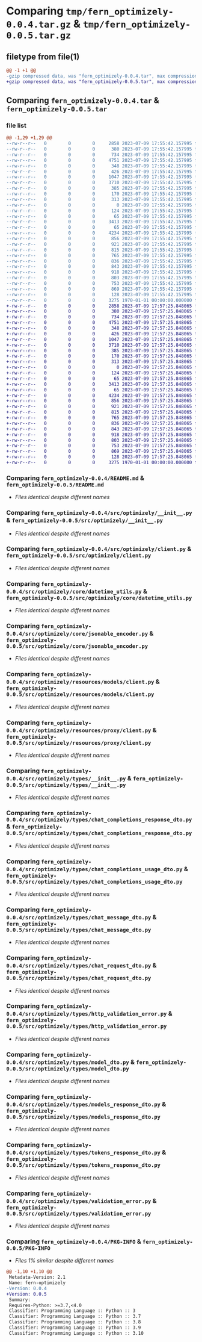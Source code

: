# Comparing `tmp/fern_optimizely-0.0.4.tar.gz` & `tmp/fern_optimizely-0.0.5.tar.gz`

## filetype from file(1)

```diff
@@ -1 +1 @@
-gzip compressed data, was "fern_optimizely-0.0.4.tar", max compression
+gzip compressed data, was "fern_optimizely-0.0.5.tar", max compression
```

## Comparing `fern_optimizely-0.0.4.tar` & `fern_optimizely-0.0.5.tar`

### file list

```diff
@@ -1,29 +1,29 @@
--rw-r--r--   0        0        0     2858 2023-07-09 17:55:42.157995 fern_optimizely-0.0.4/README.md
--rw-r--r--   0        0        0      380 2023-07-09 17:55:42.157995 fern_optimizely-0.0.4/pyproject.toml
--rw-r--r--   0        0        0      734 2023-07-09 17:55:42.157995 fern_optimizely-0.0.4/src/optimizely/__init__.py
--rw-r--r--   0        0        0     4751 2023-07-09 17:55:42.157995 fern_optimizely-0.0.4/src/optimizely/client.py
--rw-r--r--   0        0        0      348 2023-07-09 17:55:42.157995 fern_optimizely-0.0.4/src/optimizely/core/__init__.py
--rw-r--r--   0        0        0      426 2023-07-09 17:55:42.157995 fern_optimizely-0.0.4/src/optimizely/core/api_error.py
--rw-r--r--   0        0        0     1047 2023-07-09 17:55:42.157995 fern_optimizely-0.0.4/src/optimizely/core/datetime_utils.py
--rw-r--r--   0        0        0     3710 2023-07-09 17:55:42.157995 fern_optimizely-0.0.4/src/optimizely/core/jsonable_encoder.py
--rw-r--r--   0        0        0      385 2023-07-09 17:55:42.157995 fern_optimizely-0.0.4/src/optimizely/core/remove_none_from_headers.py
--rw-r--r--   0        0        0      170 2023-07-09 17:55:42.157995 fern_optimizely-0.0.4/src/optimizely/errors/__init__.py
--rw-r--r--   0        0        0      313 2023-07-09 17:55:42.157995 fern_optimizely-0.0.4/src/optimizely/errors/unprocessable_entity_error.py
--rw-r--r--   0        0        0        0 2023-07-09 17:55:42.157995 fern_optimizely-0.0.4/src/optimizely/py.typed
--rw-r--r--   0        0        0      124 2023-07-09 17:55:42.157995 fern_optimizely-0.0.4/src/optimizely/resources/__init__.py
--rw-r--r--   0        0        0       65 2023-07-09 17:55:42.157995 fern_optimizely-0.0.4/src/optimizely/resources/models/__init__.py
--rw-r--r--   0        0        0     3413 2023-07-09 17:55:42.157995 fern_optimizely-0.0.4/src/optimizely/resources/models/client.py
--rw-r--r--   0        0        0       65 2023-07-09 17:55:42.157995 fern_optimizely-0.0.4/src/optimizely/resources/proxy/__init__.py
--rw-r--r--   0        0        0     4234 2023-07-09 17:55:42.157995 fern_optimizely-0.0.4/src/optimizely/resources/proxy/client.py
--rw-r--r--   0        0        0      856 2023-07-09 17:55:42.157995 fern_optimizely-0.0.4/src/optimizely/types/__init__.py
--rw-r--r--   0        0        0      921 2023-07-09 17:55:42.157995 fern_optimizely-0.0.4/src/optimizely/types/chat_completions_response_dto.py
--rw-r--r--   0        0        0      815 2023-07-09 17:55:42.157995 fern_optimizely-0.0.4/src/optimizely/types/chat_completions_usage_dto.py
--rw-r--r--   0        0        0      765 2023-07-09 17:55:42.157995 fern_optimizely-0.0.4/src/optimizely/types/chat_message_dto.py
--rw-r--r--   0        0        0      836 2023-07-09 17:55:42.157995 fern_optimizely-0.0.4/src/optimizely/types/chat_request_dto.py
--rw-r--r--   0        0        0      843 2023-07-09 17:55:42.157995 fern_optimizely-0.0.4/src/optimizely/types/http_validation_error.py
--rw-r--r--   0        0        0      918 2023-07-09 17:55:42.157995 fern_optimizely-0.0.4/src/optimizely/types/model_dto.py
--rw-r--r--   0        0        0      803 2023-07-09 17:55:42.157995 fern_optimizely-0.0.4/src/optimizely/types/models_response_dto.py
--rw-r--r--   0        0        0      753 2023-07-09 17:55:42.157995 fern_optimizely-0.0.4/src/optimizely/types/tokens_response_dto.py
--rw-r--r--   0        0        0      869 2023-07-09 17:55:42.157995 fern_optimizely-0.0.4/src/optimizely/types/validation_error.py
--rw-r--r--   0        0        0      128 2023-07-09 17:55:42.157995 fern_optimizely-0.0.4/src/optimizely/types/validation_error_loc_item.py
--rw-r--r--   0        0        0     3275 1970-01-01 00:00:00.000000 fern_optimizely-0.0.4/PKG-INFO
+-rw-r--r--   0        0        0     2858 2023-07-09 17:57:25.848065 fern_optimizely-0.0.5/README.md
+-rw-r--r--   0        0        0      380 2023-07-09 17:57:25.848065 fern_optimizely-0.0.5/pyproject.toml
+-rw-r--r--   0        0        0      734 2023-07-09 17:57:25.848065 fern_optimizely-0.0.5/src/optimizely/__init__.py
+-rw-r--r--   0        0        0     4751 2023-07-09 17:57:25.848065 fern_optimizely-0.0.5/src/optimizely/client.py
+-rw-r--r--   0        0        0      348 2023-07-09 17:57:25.848065 fern_optimizely-0.0.5/src/optimizely/core/__init__.py
+-rw-r--r--   0        0        0      426 2023-07-09 17:57:25.848065 fern_optimizely-0.0.5/src/optimizely/core/api_error.py
+-rw-r--r--   0        0        0     1047 2023-07-09 17:57:25.848065 fern_optimizely-0.0.5/src/optimizely/core/datetime_utils.py
+-rw-r--r--   0        0        0     3710 2023-07-09 17:57:25.848065 fern_optimizely-0.0.5/src/optimizely/core/jsonable_encoder.py
+-rw-r--r--   0        0        0      385 2023-07-09 17:57:25.848065 fern_optimizely-0.0.5/src/optimizely/core/remove_none_from_headers.py
+-rw-r--r--   0        0        0      170 2023-07-09 17:57:25.848065 fern_optimizely-0.0.5/src/optimizely/errors/__init__.py
+-rw-r--r--   0        0        0      313 2023-07-09 17:57:25.848065 fern_optimizely-0.0.5/src/optimizely/errors/unprocessable_entity_error.py
+-rw-r--r--   0        0        0        0 2023-07-09 17:57:25.848065 fern_optimizely-0.0.5/src/optimizely/py.typed
+-rw-r--r--   0        0        0      124 2023-07-09 17:57:25.848065 fern_optimizely-0.0.5/src/optimizely/resources/__init__.py
+-rw-r--r--   0        0        0       65 2023-07-09 17:57:25.848065 fern_optimizely-0.0.5/src/optimizely/resources/models/__init__.py
+-rw-r--r--   0        0        0     3413 2023-07-09 17:57:25.848065 fern_optimizely-0.0.5/src/optimizely/resources/models/client.py
+-rw-r--r--   0        0        0       65 2023-07-09 17:57:25.848065 fern_optimizely-0.0.5/src/optimizely/resources/proxy/__init__.py
+-rw-r--r--   0        0        0     4234 2023-07-09 17:57:25.848065 fern_optimizely-0.0.5/src/optimizely/resources/proxy/client.py
+-rw-r--r--   0        0        0      856 2023-07-09 17:57:25.848065 fern_optimizely-0.0.5/src/optimizely/types/__init__.py
+-rw-r--r--   0        0        0      921 2023-07-09 17:57:25.848065 fern_optimizely-0.0.5/src/optimizely/types/chat_completions_response_dto.py
+-rw-r--r--   0        0        0      815 2023-07-09 17:57:25.848065 fern_optimizely-0.0.5/src/optimizely/types/chat_completions_usage_dto.py
+-rw-r--r--   0        0        0      765 2023-07-09 17:57:25.848065 fern_optimizely-0.0.5/src/optimizely/types/chat_message_dto.py
+-rw-r--r--   0        0        0      836 2023-07-09 17:57:25.848065 fern_optimizely-0.0.5/src/optimizely/types/chat_request_dto.py
+-rw-r--r--   0        0        0      843 2023-07-09 17:57:25.848065 fern_optimizely-0.0.5/src/optimizely/types/http_validation_error.py
+-rw-r--r--   0        0        0      918 2023-07-09 17:57:25.848065 fern_optimizely-0.0.5/src/optimizely/types/model_dto.py
+-rw-r--r--   0        0        0      803 2023-07-09 17:57:25.848065 fern_optimizely-0.0.5/src/optimizely/types/models_response_dto.py
+-rw-r--r--   0        0        0      753 2023-07-09 17:57:25.848065 fern_optimizely-0.0.5/src/optimizely/types/tokens_response_dto.py
+-rw-r--r--   0        0        0      869 2023-07-09 17:57:25.848065 fern_optimizely-0.0.5/src/optimizely/types/validation_error.py
+-rw-r--r--   0        0        0      128 2023-07-09 17:57:25.848065 fern_optimizely-0.0.5/src/optimizely/types/validation_error_loc_item.py
+-rw-r--r--   0        0        0     3275 1970-01-01 00:00:00.000000 fern_optimizely-0.0.5/PKG-INFO
```

### Comparing `fern_optimizely-0.0.4/README.md` & `fern_optimizely-0.0.5/README.md`

 * *Files identical despite different names*

### Comparing `fern_optimizely-0.0.4/src/optimizely/__init__.py` & `fern_optimizely-0.0.5/src/optimizely/__init__.py`

 * *Files identical despite different names*

### Comparing `fern_optimizely-0.0.4/src/optimizely/client.py` & `fern_optimizely-0.0.5/src/optimizely/client.py`

 * *Files identical despite different names*

### Comparing `fern_optimizely-0.0.4/src/optimizely/core/datetime_utils.py` & `fern_optimizely-0.0.5/src/optimizely/core/datetime_utils.py`

 * *Files identical despite different names*

### Comparing `fern_optimizely-0.0.4/src/optimizely/core/jsonable_encoder.py` & `fern_optimizely-0.0.5/src/optimizely/core/jsonable_encoder.py`

 * *Files identical despite different names*

### Comparing `fern_optimizely-0.0.4/src/optimizely/resources/models/client.py` & `fern_optimizely-0.0.5/src/optimizely/resources/models/client.py`

 * *Files identical despite different names*

### Comparing `fern_optimizely-0.0.4/src/optimizely/resources/proxy/client.py` & `fern_optimizely-0.0.5/src/optimizely/resources/proxy/client.py`

 * *Files identical despite different names*

### Comparing `fern_optimizely-0.0.4/src/optimizely/types/__init__.py` & `fern_optimizely-0.0.5/src/optimizely/types/__init__.py`

 * *Files identical despite different names*

### Comparing `fern_optimizely-0.0.4/src/optimizely/types/chat_completions_response_dto.py` & `fern_optimizely-0.0.5/src/optimizely/types/chat_completions_response_dto.py`

 * *Files identical despite different names*

### Comparing `fern_optimizely-0.0.4/src/optimizely/types/chat_completions_usage_dto.py` & `fern_optimizely-0.0.5/src/optimizely/types/chat_completions_usage_dto.py`

 * *Files identical despite different names*

### Comparing `fern_optimizely-0.0.4/src/optimizely/types/chat_message_dto.py` & `fern_optimizely-0.0.5/src/optimizely/types/chat_message_dto.py`

 * *Files identical despite different names*

### Comparing `fern_optimizely-0.0.4/src/optimizely/types/chat_request_dto.py` & `fern_optimizely-0.0.5/src/optimizely/types/chat_request_dto.py`

 * *Files identical despite different names*

### Comparing `fern_optimizely-0.0.4/src/optimizely/types/http_validation_error.py` & `fern_optimizely-0.0.5/src/optimizely/types/http_validation_error.py`

 * *Files identical despite different names*

### Comparing `fern_optimizely-0.0.4/src/optimizely/types/model_dto.py` & `fern_optimizely-0.0.5/src/optimizely/types/model_dto.py`

 * *Files identical despite different names*

### Comparing `fern_optimizely-0.0.4/src/optimizely/types/models_response_dto.py` & `fern_optimizely-0.0.5/src/optimizely/types/models_response_dto.py`

 * *Files identical despite different names*

### Comparing `fern_optimizely-0.0.4/src/optimizely/types/tokens_response_dto.py` & `fern_optimizely-0.0.5/src/optimizely/types/tokens_response_dto.py`

 * *Files identical despite different names*

### Comparing `fern_optimizely-0.0.4/src/optimizely/types/validation_error.py` & `fern_optimizely-0.0.5/src/optimizely/types/validation_error.py`

 * *Files identical despite different names*

### Comparing `fern_optimizely-0.0.4/PKG-INFO` & `fern_optimizely-0.0.5/PKG-INFO`

 * *Files 1% similar despite different names*

```diff
@@ -1,10 +1,10 @@
 Metadata-Version: 2.1
 Name: fern-optimizely
-Version: 0.0.4
+Version: 0.0.5
 Summary: 
 Requires-Python: >=3.7,<4.0
 Classifier: Programming Language :: Python :: 3
 Classifier: Programming Language :: Python :: 3.7
 Classifier: Programming Language :: Python :: 3.8
 Classifier: Programming Language :: Python :: 3.9
 Classifier: Programming Language :: Python :: 3.10
```

